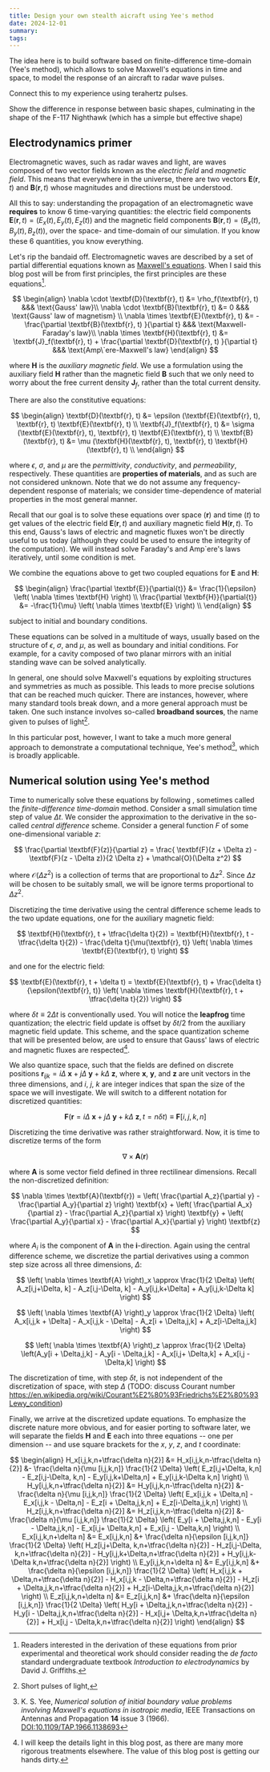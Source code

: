 ```yaml
---
title: Design your own stealth aicraft using Yee's method
date: 2024-12-01
summary:
tags:
---
```


The idea here is to build software based on finite-difference time-domain (Yee's method), which allows to solve Maxwell's equations in time and space, to model the response of an aircraft to radar wave pulses.

Connect this to my experience using terahertz pulses.

Show the difference in response between basic shapes, culminating in the shape of the F-117 Nighthawk (which has a simple but effective shape)

## Electrodynamics primer

Electromagnetic waves, such as radar waves and light, are waves composed of two vector fields known as the _electric field_ and _magnetic field_. This means that everywhere in the universe, there are two vectors $\textbf{E}(\textbf{r}, t)$ and $\textbf{B}(\textbf{r}, t)$ whose magnitudes and directions must be understood.

All this to say: understanding the propagation of an electromagnetic wave __requires__ to know 6 time-varying quantities: the electric field components $\textbf{E}(\textbf{r}, t) = (E_x(t), E_y(t), E_z(t))$ and the magnetic field components $\textbf{B}(\textbf{r},t) = (B_x(t), B_y(t), B_z(t))$, over the space- and time-domain of our simulation. If you know these 6 quantities, you know everything.

Let's rip the bandaid off. Electromagnetic waves are described by a set of partial differential equations known as [Maxwell's equations](https://en.wikipedia.org/w/index.php?title=Maxwell%27s_equations&oldid=1259490248). When I said this blog post will be from first principles, the first principles are these equations[^griffiths].

[^griffiths]: Readers interested in the derivation of these equations from prior experimental and theoretical work should consider reading the _de facto_ standard undergraduate textbook _Introduction to electrodynamics_ by David J. Griffiths.

$$
\begin{align}
    \nabla \cdot \textbf{D}(\textbf{r}, t)   &= \rho_f(\textbf{r}, t)
        &&& \text{Gauss' law}\\
    \nabla \cdot \textbf{B}(\textbf{r}, t)   &= 0
         &&& \text{Gauss' law of magnetism} \\
    \nabla \times \textbf{E}(\textbf{r}, t)   &= -\frac{\partial \textbf{B}(\textbf{r}, t)  }{\partial t}
        &&& \text{Maxwell-Faraday's law}\\
    \nabla \times \textbf{H}(\textbf{r}, t)   &= \textbf{J}_f(\textbf{r}, t)   + \frac{\partial \textbf{D}(\textbf{r}, t)  }{\partial t}
        &&& \text{Amp\`ere-Maxwell's law}
\end{align}
$$

where $\textbf{H}$ is the _auxiliary magnetic field_. We use a formulation using the auxiliary field $\textbf{H}$ rather than the magnetic field $\textbf{B}$ such that we only need to worry about the free current density $\textbf{J}_f$, rather than the total current density.

There are also the constitutive equations:

$$
\begin{align}
    \textbf{D}(\textbf{r}, t)   &= \epsilon (\textbf{E}(\textbf{r}, t), \textbf{r}, t) \textbf{E}(\textbf{r}, t) \\
    \textbf{J}_f(\textbf{r}, t) &= \sigma (\textbf{E}(\textbf{r}, t), \textbf{r}, t) \textbf{E}(\textbf{r}, t) \\
    \textbf{B}(\textbf{r}, t)   &= \mu (\textbf{H}(\textbf{r}, t), \textbf{r}, t) \textbf{H}(\textbf{r}, t) \\
\end{align}
$$

where $\epsilon$, $\sigma$, and $\mu$ are the _permittivity_, _conductivity_, and _permeability_, respectively. These quantities are __properties of materials__, and as such are not considered unknown. Note that we do not assume any frequency-dependent response of materials; we consider time-dependence of material properties in the most general manner.

Recall that our goal is to solve these equations over space ($\textbf{r}$) and time ($t$) to get values of the electric field $\textbf{E}(\textbf{r}, t)$ and auxiliary magnetic field $\textbf{H}(\textbf{r}, t)$. To this end, Gauss's laws of electric and magnetic fluxes won't be directly useful to us today (although they could be used to ensure the integrity of the computation). We will instead solve Faraday's and Amp\`ere's laws iteratively, until some condition is met.

We combine the equations above to get two coupled equations for $\textbf{E}$ and $\textbf{H}$:

$$
\begin{align}
    \frac{\partial \textbf{E}}{\partial{t}} &= \frac{1}{\epsilon} \left( \nabla \times \textbf{H} \right) \\
    \frac{\partial \textbf{H}}{\partial{t}} &= -\frac{1}{\mu} \left( \nabla \times \textbf{E} \right) \\
\end{align}
$$

subject to initial and boundary conditions.

These equations can be solved in a multitude of ways, usually based on the structure of $\epsilon$, $\sigma$, and $\mu$, as well as boundary and initial conditions. For example, for a cavity composed of two planar mirrors with an initial standing wave can be solved analytically.

In general, one should solve Maxwell's equations by exploiting structures and symmetries as much as possible. This leads to more precise solutions that can be reached much quicker. There are instances, however, where many standard tools break down, and a more general approach must be taken. One such instance involves so-called __broadband sources__, the name given to pulses of light[^pulses].

[^pulses]: Short pulses of light,

In this particular post, however, I want to take a much more general approach to demonstrate a computational technique, Yee's method[^yee], which is broadly applicable.

[^yee]: K. S. Yee, *Numerical solution of initial boundary value problems involving Maxwell's equations in isotropic media*, IEEE Transactions on Antennas and Propagation **14** issue 3 (1966). [DOI:10.1109/TAP.1966.1138693](https://doi.org/10.1109/TAP.1966.1138693)

## Numerical solution using Yee's method

Time to numerically solve these equations by following , sometimes called the _finite-difference time-domain_ method. Consider a small simulation time step of value $\Delta t$. We consider the approximation to the derivative in the so-called _central difference_ scheme. Consider a general function $F$ of some one-dimensional variable $z$:

$$
    \frac{\partial \textbf{F}(z)}{\partial z}
        = \frac{ \textbf{F}(z + \Delta z) - \textbf{F}(z - \Delta z)}{2 \Delta z}
        + \mathcal{O}(\Delta z^2)
$$

where $\mathcal{O}(\Delta z^2)$ is a collection of terms that are proportional to $\Delta z^2$. Since $\Delta z$ will be chosen to be suitably small, we will be ignore terms proportional to $\Delta z^2$.

Discretizing the time derivative using the central difference scheme leads to the two update equations, one for the auxiliary magnetic field:

$$
    \textbf{H}(\textbf{r}, t + \tfrac{\delta t}{2})
        = \textbf{H}(\textbf{r}, t - \tfrac{\delta t}{2})
        - \frac{\delta t}{\mu(\textbf{r}, t)} \left( \nabla \times \textbf{E}(\textbf{r}, t) \right)
$$

and one for the electric field:

$$
    \textbf{E}(\textbf{r}, t + \delta t)
        = \textbf{E}(\textbf{r}, t)
        + \frac{\delta t}{\epsilon(\textbf{r}, t)} \left( \nabla \times \textbf{H}(\textbf{r}, t + \tfrac{\delta t}{2}) \right)
$$

where $\delta t \equiv 2 \Delta t$ is conventionally used. You will notice the __leapfrog__ time quantization; the electric field update is offset by $\delta t/2$ from the auxiliary magnetic field update. This scheme, and the space quantization scheme that will be presented below, are used to ensure that Gauss' laws of electric and magnetic fluxes are respected[^gauss].

[^gauss]: I will keep the details light in this blog post, as there are many more rigorous treatments elsewhere. The value of this blog post is getting our hands dirty.

We also quantize space, such that the fields are defined on discrete positions $\textbf{r}_{ijk} = i \Delta ~ \textbf{x} +  j \Delta ~ \textbf{y} +  k \Delta ~ \textbf{z}$, where $\textbf{x}$, $\textbf{y}$, and $\textbf{z}$ are unit vectors in the three dimensions, and $i$, $j$, $k$ are integer indices that span the size of the space we will investigate. We will switch to a different notation for discretized quantities:

$$
    \textbf{F}(\textbf{r} = i \Delta ~ \textbf{x} +  j \Delta ~ \textbf{y} +  k \Delta ~ \textbf{z}, t = n \delta t)
        \equiv \textbf{F}[i,j,k,n]
$$

Discretizing the time derivative was rather straightforward. Now, it is time to discretize terms of the form

$$
    \nabla \times \textbf{A}(\textbf{r})
$$

where $\textbf{A}$ is some vector field defined in three rectilinear dimensions. Recall the non-discretized definition:

$$
    \nabla \times \textbf{A}(\textbf{r})
        = \left( \frac{\partial A_z}{\partial y} -  \frac{\partial A_y}{\partial z} \right) \textbf{x}
        + \left( \frac{\partial A_x}{\partial z} -  \frac{\partial A_z}{\partial x} \right) \textbf{y}
        + \left( \frac{\partial A_y}{\partial x} -  \frac{\partial A_x}{\partial y} \right) \textbf{z}
$$

where $A_i$ is the component of $\textbf{A}$ in the $\textbf{i}$-direction. Again using the central difference scheme, we discretize the partial derivatives using a common step size across all three dimensions, $\Delta$:

$$
    \left( \nabla \times \textbf{A} \right)_x \approx
        \frac{1}{2 \Delta} \left( A_z[i,j+\Delta, k] - A_z[i,j-\Delta, k] - A_y[i,j,k+\Delta] + A_y[i,j,k-\Delta k] \right)
$$

$$
    \left( \nabla \times \textbf{A} \right)_y \approx
        \frac{1}{2 \Delta} \left( A_x[i,j,k + \Delta] - A_x[i,j,k - \Delta] - A_z[i + \Delta,j,k] + A_z[i-\Delta,j,k] \right)
$$

$$
    \left( \nabla \times \textbf{A} \right)_z \approx
        \frac{1}{2 \Delta} \left(A_y[i + \Delta,j,k] - A_y[i - \Delta,j,k] - A_x[i,j+ \Delta,k] + A_x[i,j - \Delta,k] \right)
$$

The discretization of time, with step $\delta t$, is not independent of the discretization of space, with step $\Delta$ (TODO: discuss Courant number  https://en.wikipedia.org/wiki/Courant%E2%80%93Friedrichs%E2%80%93Lewy_condition)

Finally, we arrive at the discretized update equations. To emphasize the discrete nature more obvious, and for easier porting to software later, we will separate the fields $\textbf{H}$ and $\textbf{E}$ each into three equations -- one per dimension -- and use square brackets for the $x$, $y$, $z$, and $t$ coordinate:

$$
\begin{align}
H_x[i,j,k,n+\tfrac{\delta n}{2}]
    &= H_x[i,j,k,n-\tfrac{\delta n}{2}]
    &- \frac{\delta n}{\mu [i,j,k,n]}
        \frac{1}{2 \Delta}
            \left(
                E_z[i,j+\Delta, k,n]
                - E_z[i,j-\Delta, k,n]
                - E_y[i,j,k+\Delta,n]
                + E_y[i,j,k-\Delta k,n]
            \right) \\
H_y[i,j,k,n+\tfrac{\delta n}{2}]
    &= H_y[i,j,k,n-\tfrac{\delta n}{2}]
    &- \frac{\delta n}{\mu [i,j,k,n]}
        \frac{1}{2 \Delta}
            \left(
                E_x[i,j,k + \Delta,n]
                - E_x[i,j,k - \Delta,n]
                - E_z[i + \Delta,j,k,n]
                + E_z[i-\Delta,j,k,n]
            \right) \\
H_z[i,j,k,n+\tfrac{\delta n}{2}]
    &= H_z[i,j,k,n-\tfrac{\delta n}{2}]
    &- \frac{\delta n}{\mu [i,j,k,n]}
        \frac{1}{2 \Delta}
            \left(
                E_y[i + \Delta,j,k,n]
                - E_y[i - \Delta,j,k,n]
                - E_x[i,j+ \Delta,k,n]
                + E_x[i,j - \Delta,k,n]
            \right) \\
E_x[i,j,k,n+\delta n]
    &= E_x[i,j,k,n]
    &+ \frac{\delta n}{\epsilon [i,j,k,n]}
        \frac{1}{2 \Delta}
            \left(
                H_z[i,j+\Delta, k,n+\tfrac{\delta n}{2}]
                - H_z[i,j-\Delta, k,n+\tfrac{\delta n}{2}]
                - H_y[i,j,k+\Delta,n+\tfrac{\delta n}{2}]
                + H_y[i,j,k-\Delta k,n+\tfrac{\delta n}{2}]
            \right) \\
E_y[i,j,k,n+\delta n]
    &= E_y[i,j,k,n]
    &+ \frac{\delta n}{\epsilon [i,j,k,n]}
        \frac{1}{2 \Delta}
            \left(
                H_x[i,j,k + \Delta,n+\tfrac{\delta n}{2}]
                - H_x[i,j,k - \Delta,n+\tfrac{\delta n}{2}]
                - H_z[i + \Delta,j,k,n+\tfrac{\delta n}{2}]
                + H_z[i-\Delta,j,k,n+\tfrac{\delta n}{2}]
            \right) \\
E_z[i,j,k,n+\delta n]
    &= E_z[i,j,k,n]
    &+ \frac{\delta n}{\epsilon [i,j,k,n]}
        \frac{1}{2 \Delta}
            \left(
                H_y[i + \Delta,j,k,n+\tfrac{\delta n}{2}]
                - H_y[i - \Delta,j,k,n+\tfrac{\delta n}{2}]
                - H_x[i,j+ \Delta,k,n+\tfrac{\delta n}{2}]
                + H_x[i,j - \Delta,k,n+\tfrac{\delta n}{2}]
            \right)
\end{align}
$$

